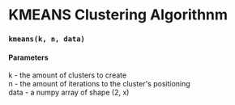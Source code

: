 # KMEANS Clustering Algorithnm

### `kmeans(k, n, data)`

#### Parameters
k - the amount of clusters to create  
n - the amount of iterations to the cluster's positioning  
data - a numpy array of shape (2, x)  


